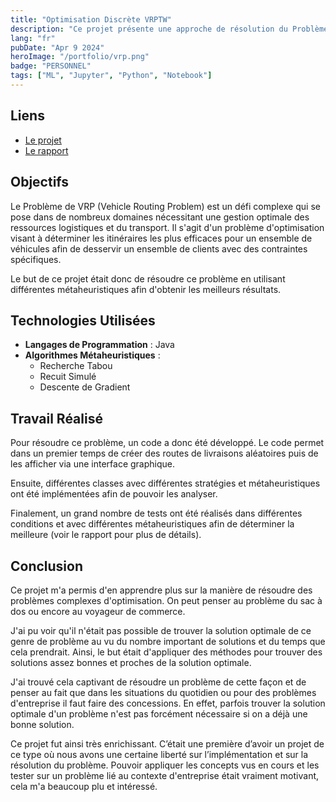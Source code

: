 ```yaml
---
title: "Optimisation Discrète VRPTW"
description: "Ce projet présente une approche de résolution du Problème de VRP (Vehicle Routing Problem) en utilisant diverses métaheuristiques. Il explore la création de routes de livraison efficaces pour desservir des clients tout en respectant des contraintes spécifiques, mettant en œuvre des algorithmes tels que la Recherche Tabou, le Recuit Simulé et la Descente de Gradient."
lang: "fr"
pubDate: "Apr 9 2024"
heroImage: "/portfolio/vrp.png"
badge: "PERSONNEL"
tags: ["ML", "Jupyter", "Python", "Notebook"]
---
```


## **Liens**

- [Le projet](https://github.com/IssamSisbane/discrete-optimization-vrp)
- [Le rapport](https://drive.google.com/file/d/1tf8WzGdUhnmjJWT3ZLaJJHhVEljZy7qP/view?usp=sharing)

## **Objectifs**

Le Problème de VRP (Vehicle Routing Problem) est un défi complexe qui se pose dans de nombreux domaines nécessitant une gestion optimale des ressources logistiques et du transport. Il s'agit d'un problème d'optimisation visant à déterminer les itinéraires les plus efficaces pour un ensemble de véhicules afin de desservir un ensemble de clients avec des contraintes spécifiques.

Le but de ce projet était donc de résoudre ce problème en utilisant différentes métaheuristiques afin d'obtenir les meilleurs résultats.

## **Technologies Utilisées**

- **Langages de Programmation** : Java
- **Algorithmes Métaheuristiques** : 
    * Recherche Tabou
    * Recuit Simulé
    * Descente de Gradient

## **Travail Réalisé**

Pour résoudre ce problème, un code a donc été développé. Le code permet dans un premier temps de créer des routes de livraisons aléatoires puis de les afficher via une interface graphique. 

Ensuite, différentes classes avec différentes stratégies et métaheuristiques ont été implémentées afin de pouvoir les analyser. 

Finalement, un grand nombre de tests ont été réalisés dans différentes conditions et avec différentes métaheuristiques afin de déterminer la meilleure (voir le rapport pour plus de détails).

## **Conclusion**

Ce projet m'a permis d'en apprendre plus sur la manière de résoudre des problèmes complexes d'optimisation. On peut penser au problème du sac à dos ou encore au voyageur de commerce.

J'ai pu voir qu'il n'était pas possible de trouver la solution optimale de ce genre de problème au vu du nombre important de solutions et du temps que cela prendrait. Ainsi, le but était d'appliquer des méthodes pour trouver des solutions assez bonnes et proches de la solution optimale.

J'ai trouvé cela captivant de résoudre un problème de cette façon et de penser au fait que dans les situations du quotidien ou pour des problèmes d'entreprise il faut faire des concessions. En effet, parfois trouver la solution optimale d'un problème n'est pas forcément nécessaire si on a déjà une bonne solution.

Ce projet fut ainsi très enrichissant. C’était une première d’avoir un projet de ce type où nous avons une certaine liberté sur l’implémentation et sur la résolution du problème. Pouvoir appliquer les concepts vus en cours et les tester sur un problème lié au contexte d'entreprise était vraiment motivant, cela m'a beaucoup plu et intéressé.
